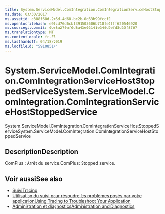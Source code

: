 ```yaml
---
title: System.ServiceModel.ComIntegration.ComIntegrationServiceHostStoppedService
ms.date: 03/30/2017
ms.assetid: c388f68d-2c6d-4d68-bc2b-0d63b99fccf1
ms.openlocfilehash: e90cd76d6cbf391503606b718fe1fff620546920
ms.sourcegitcommit: 0be8a279af6d8a43e03141e349d3efd5d35f8767
ms.translationtype: MT
ms.contentlocale: fr-FR
ms.lasthandoff: 04/18/2019
ms.locfileid: "59108514"
---
```

# <a name="systemservicemodelcomintegrationcomintegrationservicehoststoppedservice"></a><span data-ttu-id="75447-102">System.ServiceModel.ComIntegration.ComIntegrationServiceHostStoppedService</span><span class="sxs-lookup"><span data-stu-id="75447-102">System.ServiceModel.ComIntegration.ComIntegrationServiceHostStoppedService</span></span>
<span data-ttu-id="75447-103">System.ServiceModel.ComIntegration.ComIntegrationServiceHostStoppedService</span><span class="sxs-lookup"><span data-stu-id="75447-103">System.ServiceModel.ComIntegration.ComIntegrationServiceHostStoppedService</span></span>  
  
## <a name="description"></a><span data-ttu-id="75447-104">Description</span><span class="sxs-lookup"><span data-stu-id="75447-104">Description</span></span>  
 <span data-ttu-id="75447-105">ComPlus : Arrêt du service.</span><span class="sxs-lookup"><span data-stu-id="75447-105">ComPlus: Stopped service.</span></span>  
  
## <a name="see-also"></a><span data-ttu-id="75447-106">Voir aussi</span><span class="sxs-lookup"><span data-stu-id="75447-106">See also</span></span>

- [<span data-ttu-id="75447-107">Suivi</span><span class="sxs-lookup"><span data-stu-id="75447-107">Tracing</span></span>](../../../../../docs/framework/wcf/diagnostics/tracing/index.md)
- [<span data-ttu-id="75447-108">Utilisation du suivi pour résoudre les problèmes posés par votre application</span><span class="sxs-lookup"><span data-stu-id="75447-108">Using Tracing to Troubleshoot Your Application</span></span>](../../../../../docs/framework/wcf/diagnostics/tracing/using-tracing-to-troubleshoot-your-application.md)
- [<span data-ttu-id="75447-109">Administration et diagnostics</span><span class="sxs-lookup"><span data-stu-id="75447-109">Administration and Diagnostics</span></span>](../../../../../docs/framework/wcf/diagnostics/index.md)
